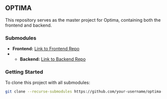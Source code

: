 ## OPTIMA

This repository serves as the master project for Optima, containing both the frontend and backend. 

### Submodules 

- **Frontend:** [Link to Frontend Repo](https://github.com/your-username/frontend-repo)
- - **Backend:** [Link to Backend Repo](https://github.com/your-username/backend-repo)

### Getting Started 

To clone this project with all submodules: 
```bash
git clone --recurse-submodules https://github.com/your-username/optima-master-repo.git
